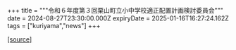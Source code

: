 +++
title = """令和６年度第３回栗山町立小中学校適正配置計画検討委員会"""
date = 2024-08-27T23:30:00.000Z
expiryDate = 2025-01-16T16:27:24.162Z
tags = ["kuriyama","news"]
+++


[[source]](https://www.town.kuriyama.hokkaido.jp/site/mirai/27786.html)
